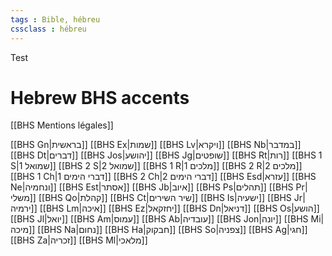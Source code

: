```yaml
---
tags : Bible, hébreu
cssclass : hébreu
---
```


Test

# Hebrew BHS accents

[[BHS Mentions légales]]

[[BHS Gn|בראשית]]
[[BHS Ex|שמות]]
[[BHS Lv|ויקרא]]
[[BHS Nb|במדבר]]
[[BHS Dt|דברים]]
[[BHS Jos|יהושע]]
[[BHS Jg|שופטים]]
[[BHS Rt|רות]]
[[BHS 1 S|1 שמואל]]
[[BHS 2 S|2 שמואל]]
[[BHS 1 R|1 מלכים]]
[[BHS 2 R|2 מלכים]]
[[BHS 1 Ch|1 דברי הימים]]
[[BHS 2 Ch|2 דברי הימים]]
[[BHS Esd|עזרא]]
[[BHS Ne|ונחמיה]]
[[BHS Est|אסתר]]
[[BHS Jb|איוב]]
[[BHS Ps|תהלים]]
[[BHS Pr|משלי]]
[[BHS Qo|קהלת]]
[[BHS Ct|שיר השירים]]
[[BHS Is|ישעיה]]
[[BHS Jr|ירמיה]]
[[BHS Lm|איכה]]
[[BHS Ez|יחזקאל]]
[[BHS Dn|דניאל]]
[[BHS Os|הושע]]
[[BHS Jl|יואל]]
[[BHS Am|עמוס]]
[[BHS Ab|עובדיה]]
[[BHS Jon|יונה]]
[[BHS Mi|מיכה]]
[[BHS Na|נחום]]
[[BHS Ha|חבקוק]]
[[BHS So|צפניה]]
[[BHS Ag|חגי]]
[[BHS Za|זכריה]]
[[BHS Ml|מלאכי]]
